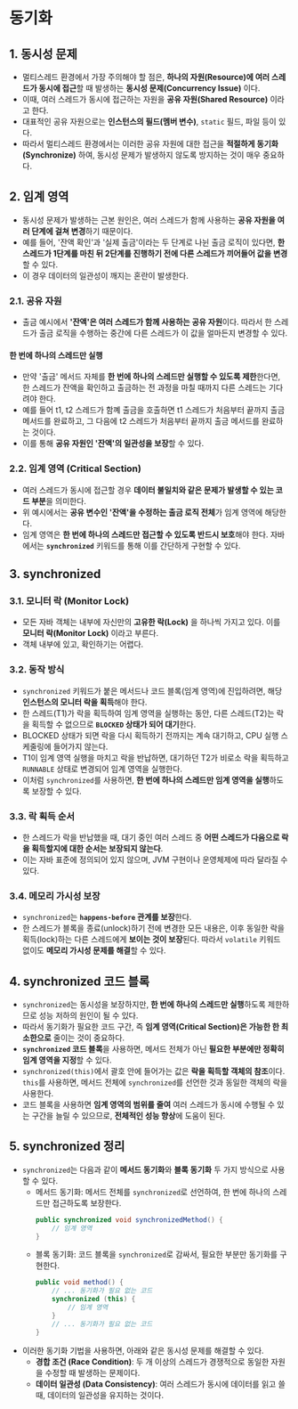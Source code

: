 # 동기화

## 1. 동시성 문제

- 멀티스레드 환경에서 가장 주의해야 할 점은, **하나의 자원(Resource)에 여러 스레드가 동시에 접근**할 때 발생하는 **동시성 문제(Concurrency Issue)** 이다.
- 이때, 여러 스레드가 동시에 접근하는 자원을 **공유 자원(Shared Resource)** 이라고 한다.
- 대표적인 공유 자원으로는 **인스턴스의 필드(멤버 변수)**, `static` 필드, 파일 등이 있다.
- 따라서 멀티스레드 환경에서는 이러한 공유 자원에 대한 접근을 **적절하게 동기화(Synchronize)** 하여, 동시성 문제가 발생하지 않도록 방지하는 것이 매우 중요하다.

## 2. 임계 영역

- 동시성 문제가 발생하는 근본 원인은, 여러 스레드가 함께 사용하는 **공유 자원을 여러 단계에 걸쳐 변경**하기 때문이다.
- 예를 들어, '잔액 확인'과 '실제 출금'이라는 두 단계로 나뉜 출금 로직이 있다면, **한 스레드가 1단계를 마친 뒤 2단계를 진행하기 전에 다른 스레드가 끼어들어 값을 변경**할 수 있다.
- 이 경우 데이터의 일관성이 깨지는 혼란이 발생한다.

### 2.1. 공유 자원

- 출금 예시에서 **'잔액'은 여러 스레드가 함께 사용하는 공유 자원**이다. 따라서 한 스레드가 출금 로직을 수행하는 중간에 다른 스레드가 이 값을 얼마든지 변경할 수 있다.

#### 한 번에 하나의 스레드만 실행

- 만약 '출금' 메서드 자체를 **한 번에 하나의 스레드만 실행할 수 있도록 제한**한다면, 한 스레드가 잔액을 확인하고 출금하는 전 과정을 마칠 때까지 다른 스레드는 기다려야 한다.
- 예를 들어 t1, t2 스레드가 함꼐 출금을 호출하면 t1 스레드가 처음부터 끝까지 출금 메서드를 완료하고, 그 다음에 t2 스레드가 처음부터 끝까지 출금 메서드를 완료하는 것이다.
- 이를 통해 **공유 자원인 '잔액'의 일관성을 보장**할 수 있다.

### 2.2. 임계 영역 (Critical Section)

- 여러 스레드가 동시에 접근할 경우 **데이터 불일치와 같은 문제가 발생할 수 있는 코드 부분**을 의미한다.
- 위 예시에서는 **공유 변수인 '잔액'을 수정하는 출금 로직 전체**가 임계 영역에 해당한다.
- 임계 영역은 **한 번에 하나의 스레드만 접근할 수 있도록 반드시 보호**해야 한다. 자바에서는 **`synchronized`** 키워드를 통해 이를 간단하게 구현할 수 있다.

## 3. synchronized

### 3.1. 모니터 락 (Monitor Lock)

- 모든 자바 객체는 내부에 자신만의 **고유한 락(Lock)** 을 하나씩 가지고 있다. 이를 **모니터 락(Monitor Lock)** 이라고 부른다.
- 객체 내부에 있고, 확인하기는 어렵다.

### 3.2. 동작 방식

- `synchronized` 키워드가 붙은 메서드나 코드 블록(임계 영역)에 진입하려면, 해당 **인스턴스의 모니터 락을 획득**해야 한다.
- 한 스레드(T1)가 락을 획득하여 임계 영역을 실행하는 동안, 다른 스레드(T2)는 락을 획득할 수 없으므로 **`BLOCKED` 상태가 되어 대기**한다.
- BLOCKED 상태가 되면 락을 다시 획득하기 전까지는 계속 대기하고, CPU 실행 스케줄링에 들어가지 않는다.
- T1이 임계 영역 실행을 마치고 락을 반납하면, 대기하던 T2가 비로소 락을 획득하고 `RUNNABLE` 상태로 변경되어 임계 영역을 실행한다.
- 이처럼 `synchronized`를 사용하면, **한 번에 하나의 스레드만 임계 영역을 실행**하도록 보장할 수 있다.

### 3.3. 락 획득 순서

- 한 스레드가 락을 반납했을 때, 대기 중인 여러 스레드 중 **어떤 스레드가 다음으로 락을 획득할지에 대한 순서는 보장되지 않는다**.
- 이는 자바 표준에 정의되어 있지 않으며, JVM 구현이나 운영체제에 따라 달라질 수 있다.

### 3.4. 메모리 가시성 보장

- `synchronized`는 **`happens-before` 관계를 보장**한다.
- 한 스레드가 블록을 종료(unlock)하기 전에 변경한 모든 내용은, 이후 동일한 락을 획득(lock)하는 다른 스레드에게 **보이는 것이 보장**된다. 따라서 `volatile` 키워드 없이도 **메모리 가시성 문제를 해결**할 수 있다.

## 4. synchronized 코드 블록

- `synchronized`는 동시성을 보장하지만, **한 번에 하나의 스레드만 실행**하도록 제한하므로 성능 저하의 원인이 될 수 있다.
- 따라서 동기화가 필요한 코드 구간, 즉 **임계 영역(Critical Section)은 가능한 한 최소한으로** 줄이는 것이 중요하다.
- **`synchronized` 코드 블록**을 사용하면, 메서드 전체가 아닌 **필요한 부분에만 정확히 임계 영역을 지정**할 수 있다.
- `synchronized(this)`에서 괄호 안에 들어가는 값은 **락을 획득할 객체의 참조**이다. `this`를 사용하면, 메서드 전체에 `synchronized`를 선언한 것과 동일한 객체의 락을 사용한다.
- 코드 블록을 사용하면 **임계 영역의 범위를 줄여** 여러 스레드가 동시에 수행될 수 있는 구간을 늘릴 수 있으므로, **전체적인 성능 향상**에 도움이 된다.

## 5. synchronized 정리

- `synchronized`는 다음과 같이 **메서드 동기화**와 **블록 동기화** 두 가지 방식으로 사용할 수 있다.
  - 메서드 동기화: 메서드 전체를 `synchronized`로 선언하여, 한 번에 하나의 스레드만 접근하도록 보장한다.
    ```java
    public synchronized void synchronizedMethod() {
        // 임계 영역
    }
    ```
  - 블록 동기화: 코드 블록을 `synchronized`로 감싸서, 필요한 부분만 동기화를 구현한다.
    ```java
    public void method() {
        // ... 동기화가 필요 없는 코드
        synchronized (this) {
            // 임계 영역
        }
        // ... 동기화가 필요 없는 코드
    }
    ```
- 이러한 동기화 기법을 사용하면, 아래와 같은 동시성 문제를 해결할 수 있다.
  - **경합 조건 (Race Condition)**: 두 개 이상의 스레드가 경쟁적으로 동일한 자원을 수정할 때 발생하는 문제이다.
  - **데이터 일관성 (Data Consistency)**: 여러 스레드가 동시에 데이터를 읽고 쓸 때, 데이터의 일관성을 유지하는 것이다.
